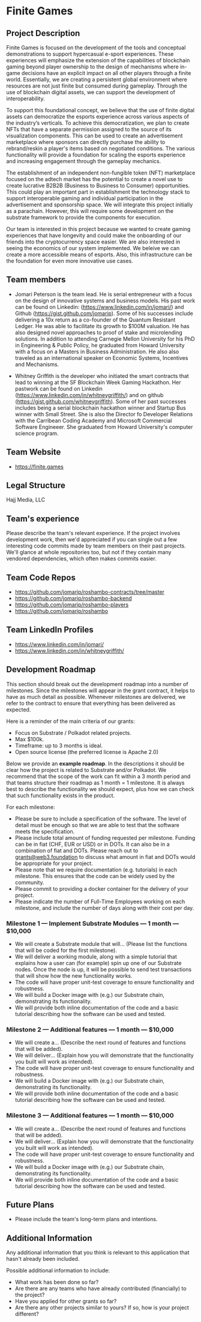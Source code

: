 # Finite Games

## Project Description
Finite Games is focused on the development of the tools and conceptual demonstrations to support hypercasual e-sport experiences. These experiences will emphasize the extension of the capabilities of blockchain gaming beyond player ownership to the design of mechanisms where in-game decisions have an explicit impact on all other players through a finite world. Essentially, we are creating a persistent global environment where resources are not just finite but consumed during gameplay. Through the use of blockchain digital assets, we can support the development of interoperability. 

To support this foundational concept, we believe that the use of finite digital assets can democratize the esports experience across various aspects of the industry’s verticals. To achieve this democratization, we plan to create NFTs that have a separate permission assigned to the source of its visualization components. This can be used to create an advertisement marketplace where sponsors can directly purchase the ability to rebrand/reskin a player's items based on negotiated conditions. The various functionality will provide a foundation for scaling the esports experience and increasing engagement through the gameplay mechanics. 

The establishment of an independent non-fungible token (NFT) marketplace focused on the adtech market has the potential to create a novel use to create lucrative B2B2B (Business to Business to Consumer) opportunities. This could play an important part in establishment the technology stack to support interoperable gaming and individual participation in the advertisement and sponsorship space. We will integrate this project initially as a parachain. However, this will require some development on the substrate framework to provide the components for execution. 

Our team is interested in this project because we wanted to create gaming experiences that have longevity and could make the onboarding of our friends into the cryptocurrency space easier. We are also interested in seeing the economics of our system implemented. We beleive we can create a more accessible means of esports. Also, this infrastructure can be the foundation for even more innovative use cases.

## Team members
 * Jomari Peterson is the team lead. He is serial entrepreneur with a focus on the design of innovative systems and business models. His past work can be found on Linkedin: (https://www.linkedin.com/in/jomari/) and Github (https://gist.github.com/jomarip). Some of his successes include delivering a 10x return as a co-founder of the Quantum Resistant Ledger. He was able to facilitate its growth to $100M valuation. He has also designed novel approaches to proof of stake and microlending solutions. In addition to attending Carnegie Mellon University for his PhD in Engineering & Public Policy, he graduated from Howard University with a focus on a Masters in Business Administration. He also also traveled as an international speaker on Economic Systems, Incentives and Mechanisms. 

 * Whitney Griffith is the developer who initiated the smart contracts that lead to winning at the SF Blockchain Week Gaming Hackathon. Her pastwork can be found on Linkedin (https://www.linkedin.com/in/whitneygriffith/) and on github (https://gist.github.com/whitneygriffith). Some of her past successes includes being a serial blockchain hackathon winner and Startup Bus winner with Small Street. She is also the Director fo Developer Relations with the Carribean Coding Academy and Microsoft Commercial Software Engineeer. She graduated from Howard University's computer science program. 

## Team Website	
* https://finite.games

## Legal Structure 
Hajj Media, LLC

## Team's experience
Please describe the team's relevant experience.  If the project involves development work, then we'd appreciated if you can single out a few interesting code commits made by team members on their past projects.  We'll glance at whole repositories too, but not if they contain many vendored dependencies, which often makes commits easier. 

## Team Code Repos
* https://github.com/jomarip/roshambo-contracts/tree/master
* https://github.com/jomarip/roshambo-backend
* https://github.com/jomarip/roshambo-players
* https://github.com/jomarip/roshambo

## Team LinkedIn Profiles
* https://www.linkedin.com/in/jomari/
* https://www.linkedin.com/in/whitneygriffith/

## Development Roadmap
This section should break out the development roadmap into a number of milestones. Since the milestones will appear in the grant contract, it helps to have as much detail as possible. Whenever milestones are delivered, we refer to the contract to ensure that everything has been delivered as expected.

Here is a reminder of the main criteria of our grants:
* Focus on Substrate / Polkadot related projects.
* Max $100k.
* Timeframe: up to 3 months is ideal.
* Open source license (the preferred license is Apache 2.0)

Below we provide an **example roadmap**. In the descriptions it should be clear how the project is related to Substrate and/or Polkadot. We recommend that the scope of the work can fit within a 3 month period and that teams structure their roadmap as 1 month = 1 milestone. It is always best to describe the functionality we should expect, plus how we can check that such functionality exists in the product.

For each milestone:
* Please be sure to include a specification of the software. The level of detail must be enough so that we are able to test that the software meets the specification.
* Please include total amount of funding requested per milestone. Funding can be in fiat (CHF, EUR or USD) or in DOTs. It can also be in a combination of fiat and DOTs. Please reach out to grants@web3.foundation to discuss what amount in fiat and DOTs would be appropriate for your project.
* Please note that we require documentation (e.g. tutorials) in each milestone. This ensures that the code can be widely used by the community.
* Please commit to providing a docker container for the delivery of your project. 
* Please indicate the number of Full-Time Employees working on each milestone, and include the number of days along with their cost per day.

### Milestone 1 — Implement Substrate Modules — 1 month — $10,000
* We will create a Substrate module that will... (Please list the functions that will be coded for the first milestone).
* We will deliver a working module, along with a simple tutorial that explains how a user can (for example) spin up one of our Substrate nodes. Once the node is up, it will be possible to send test transactions that will show how the new functionality works.
* The code will have proper unit-test coverage to ensure functionality and robustness.
* We will build a Docker image with (e.g.) our Substrate chain, demonstrating its functionality.
* We will provide both inline documentation of the code and a basic tutorial describing how the software can be used and tested.

### Milestone 2 — Additional features — 1 month — $10,000
* We will create a... (Describe the next round of features and functions that will be added).
* We will deliver... (Explain how you will demonstrate that the functionality you built will work as intended).
* The code will have proper unit-test coverage to ensure functionality and robustness.
* We will build a Docker image with (e.g.) our Substrate chain, demonstrating its functionality.
* We will provide both inline documentation of the code and a basic tutorial describing how the software can be used and tested.

### Milestone 3 — Additional features — 1 month — $10,000
* We will create a... (Describe the next round of features and functions that will be added).
* We will deliver... (Explain how you will demonstrate that the functionality you built will work as intended).
* The code will have proper unit-test coverage to ensure functionality and robustness.
* We will build a Docker image with (e.g.) our Substrate chain, demonstrating its functionality.
* We will provide both inline documentation of the code and a basic tutorial describing how the software can be used and tested.

## Future Plans
* Please include the team's long-term plans and intentions.

## Additional Information
Any additional information that you think is relevant to this application that hasn't already been included.

Possible additional information to include:
* What work has been done so far?
* Are there are any teams who have already contributed (financially) to the project?
* Have you applied for other grants so far?
* Are there any other projects similar to yours? If so, how is your project different?  
